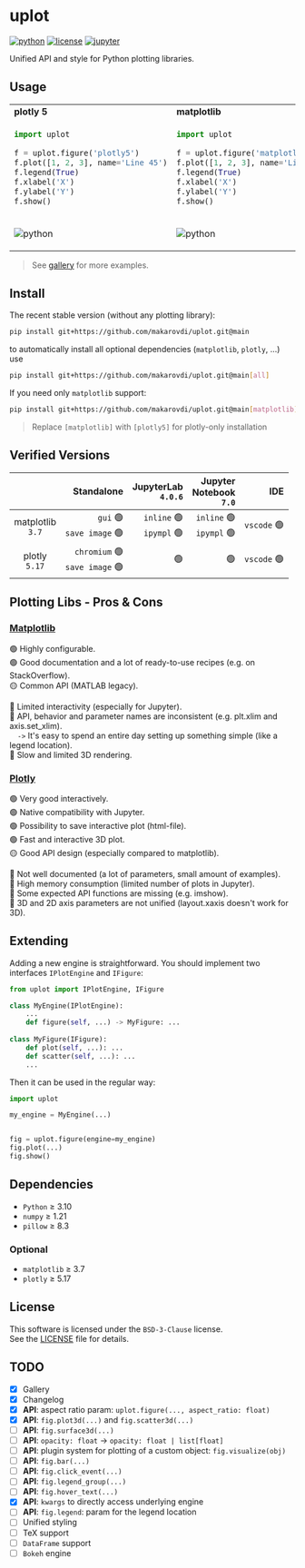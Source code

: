 # uplot

[![python](https://img.shields.io/badge/Python-3.10-blue?logo=python&logoColor=white)](https://docs.python.org/3/whatsnew/3.10.html)
[![license](https://img.shields.io/badge/License-BSD%203--Clause-green)](https://choosealicense.com/licenses/mit/)
[![jupyter](https://img.shields.io/badge/Jupyter-Lab-F37626.svg?style=flat&logo=Jupyter)](https://jupyterlab.readthedocs.io/en/stable)

Unified API and style for Python plotting libraries.

## Usage

<table style="border-collapse: collapse; border-style: hidden;">

<tr>
<td> <b>plotly 5</b> </td> <td> <b>matplotlib</b> </td>
</tr>

<tr>
<td>

```python
import uplot

f = uplot.figure('plotly5')
f.plot([1, 2, 3], name='Line 45')
f.legend(True)
f.xlabel('X')
f.ylabel('Y')
f.show()
```
</td>
<td>

```python
import uplot

f = uplot.figure('matplotlib')
f.plot([1, 2, 3], name='Line 45')
f.legend(True)
f.xlabel('X')
f.ylabel('Y')
f.show()
```
</td>
</tr>

<tr>
<td>

![python](gallery/asset/plotly5-example.png)

</td>

<td>

![python](gallery/asset/mpl-example.png)

</td>

</tr>
</table>

> See [gallery](gallery/gallery.md) for more examples.

## Install

The recent stable version (without any plotting library):
```bash
pip install git+https://github.com/makarovdi/uplot.git@main
```
to automatically install all optional dependencies (`matplotlib`, `plotly`, ...) use
```bash
pip install git+https://github.com/makarovdi/uplot.git@main[all]
```

If you need only `matplotlib` support:
```bash
pip install git+https://github.com/makarovdi/uplot.git@main[matplotlib]
```
> Replace `[matplotlib]` with `[plotly5]` for plotly-only installation 


## Verified Versions

|                      |                                                Standalone |                                    JupyterLab<br>`4.0.6` |                           Jupyter<br/>Notebook<br/>`7.0` |                     IDE |
|:--------------------:|----------------------------------------------------------:|---------------------------------------------------------:|---------------------------------------------------------:|------------------------:|
| matplotlib<br/>`3.7` |      `gui` :green_circle:<br/>`save image` :green_circle: | `inline` :green_circle:<br/>`ipympl` :green_circle:<br/> | `inline` :green_circle:<br/>`ipympl` :green_circle:<br/> | `vscode` :green_circle: |
|  plotly<br/>`5.17`   | `chromium` :green_circle:<br/>`save image` :green_circle: |                                           :green_circle: |                                           :green_circle: | `vscode` :green_circle: |


## Plotting Libs - Pros & Cons

### [Matplotlib](https://matplotlib.org/)

:green_circle: Highly configurable.  
:green_circle: Good documentation and a lot of ready-to-use recipes (e.g. on StackOverflow).  
:yellow_circle: Common API (MATLAB legacy). 
  
 
:red_circle: Limited interactivity (especially for Jupyter).  
:red_circle: API, behavior and parameter names are inconsistent (e.g. plt.xlim and axis.set_xlim).  
&emsp;`->` It's easy to spend an entire day setting up something simple (like a legend location).   
:red_circle: Slow and limited 3D rendering.   


### [Plotly](https://plotly.com/python/)

:green_circle: Very good interactively.  
:green_circle: Native compatibility with Jupyter.  
:green_circle: Possibility to save interactive plot (html-file).  
:green_circle: Fast and interactive 3D plot.  
:yellow_circle: Good API design (especially compared to matplotlib). 

:red_circle: Not well documented (a lot of parameters, small amount of examples).  
:red_circle: High memory consumption (limited number of plots in Jupyter).  
:red_circle: Some expected API functions are missing (e.g. imshow).  
:red_circle: 3D and 2D axis parameters are not unified (layout.xaxis doesn't work for 3D).   

## Extending

Adding a new engine is straightforward. You should implement two interfaces `IPlotEngine` and `IFigure`:
```python
from uplot import IPlotEngine, IFigure

class MyEngine(IPlotEngine):
    ...
    def figure(self, ...) -> MyFigure: ...
    
class MyFigure(IFigure):
    def plot(self, ...): ...
    def scatter(self, ...): ...
    ...
```
Then it can be used in the regular way:
```python
import uplot

my_engine = MyEngine(...)


fig = uplot.figure(engine=my_engine)
fig.plot(...)
fig.show()
```

## Dependencies

- `Python` ≥ 3.10 
- `numpy` ≥ 1.21
- `pillow` ≥ 8.3

### Optional
- `matplotlib` ≥ 3.7
- `plotly` ≥  5.17


## License

This software is licensed under the `BSD-3-Clause` license.  
See the [LICENSE](LICENSE) file for details.

## TODO

- [x] Gallery
- [x] Changelog
- [x] **API**: aspect ratio param: `uplot.figure(..., aspect_ratio: float)`
- [x] **API**: `fig.plot3d(...)` and `fig.scatter3d(...)`
- [ ] **API**: `fig.surface3d(...)`
- [ ] **API**: `opacity: float` -> `opacity: float | list[float]`
- [ ] **API**: plugin system for plotting of a custom object: `fig.visualize(obj)`
- [ ] **API**: `fig.bar(...)` 
- [ ] **API**: `fig.click_event(...)`
- [ ] **API**: `fig.legend_group(...)`
- [ ] **API**: `fig.hover_text(...)`
- [x] **API**: `kwargs` to directly access underlying engine 
- [ ] **API**: `fig.legend`: param for the legend location
- [ ] Unified styling
- [ ] TeX support
- [ ] `DataFrame` support
- [ ] `Bokeh` engine